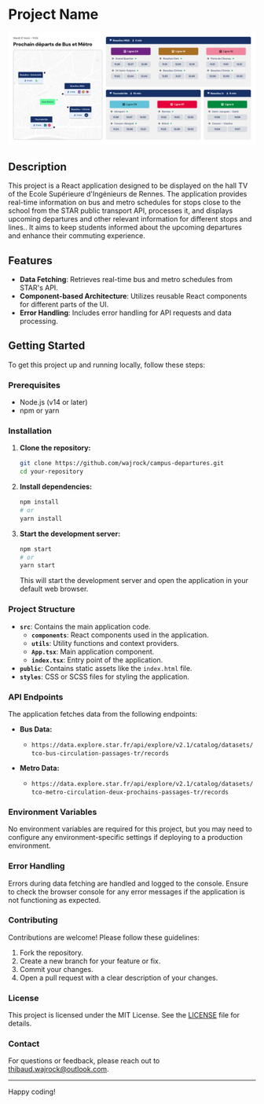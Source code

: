 # Project Name

![campus-departures interface](public/cover.png)

## Description

This project is a React application designed to be displayed on the hall TV of the Ecole Supérieure d'Ingénieurs de Rennes. The application provides real-time information on bus and metro schedules for stops close to the school from the STAR public transport API, processes it, and displays upcoming departures and other relevant information for different stops and lines.. It aims to keep students informed about the upcoming departures and enhance their commuting experience.

## Features

- **Data Fetching**: Retrieves real-time bus and metro schedules from STAR's API.
- **Component-based Architecture**: Utilizes reusable React components for different parts of the UI.
- **Error Handling**: Includes error handling for API requests and data processing.

## Getting Started

To get this project up and running locally, follow these steps:

### Prerequisites

- Node.js (v14 or later)
- npm or yarn

### Installation

1. **Clone the repository:**

    ```bash
    git clone https://github.com/wajrock/campus-departures.git
    cd your-repository
    ```

2. **Install dependencies:**

    ```bash
    npm install
    # or
    yarn install
    ```

3. **Start the development server:**

    ```bash
    npm start
    # or
    yarn start
    ```

    This will start the development server and open the application in your default web browser.

### Project Structure

- **`src`**: Contains the main application code.
  - **`components`**: React components used in the application.
  - **`utils`**: Utility functions and context providers.
  - **`App.tsx`**: Main application component.
  - **`index.tsx`**: Entry point of the application.
- **`public`**: Contains static assets like the `index.html` file.
- **`styles`**: CSS or SCSS files for styling the application.

### API Endpoints

The application fetches data from the following endpoints:

- **Bus Data:**
  - `https://data.explore.star.fr/api/explore/v2.1/catalog/datasets/tco-bus-circulation-passages-tr/records`
  
- **Metro Data:**
  - `https://data.explore.star.fr/api/explore/v2.1/catalog/datasets/tco-metro-circulation-deux-prochains-passages-tr/records`

### Environment Variables

No environment variables are required for this project, but you may need to configure any environment-specific settings if deploying to a production environment.

### Error Handling

Errors during data fetching are handled and logged to the console. Ensure to check the browser console for any error messages if the application is not functioning as expected.

### Contributing

Contributions are welcome! Please follow these guidelines:

1. Fork the repository.
2. Create a new branch for your feature or fix.
3. Commit your changes.
4. Open a pull request with a clear description of your changes.

### License

This project is licensed under the MIT License. See the [LICENSE](LICENSE) file for details.

### Contact

For questions or feedback, please reach out to [thibaud.wajrock@outlook.com](mailto:thibaud.wajrock@outlook.com).

---

Happy coding!
